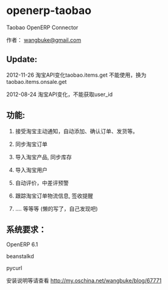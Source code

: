 openerp-taobao
==============

Taobao OpenERP Connector

作者： wangbuke@gmail.com

Update:
----------
2012-11-26 淘宝API变化taobao.items.get 不能使用，换为 taobao.items.onsale.get

2012-08-24 淘宝API变化，不能获取user_id

功能:
------


1. 接受淘宝主动通知，自动添加、确认订单、发货等。


2. 同步淘宝订单


3. 导入淘宝产品, 同步库存


4. 导入淘宝用户


5. 自动评价，中差评预警


6. 跟踪淘宝订单物流信息, 签收提醒


7. .... 等等等 (懒的写了，自己发现吧)


系统要求：
------


OpenERP 6.1

beanstalkd

pycurl


安装说明等请查看 http://my.oschina.net/wangbuke/blog/67771  

